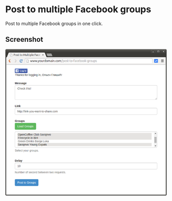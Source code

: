 Post to multiple Facebook groups
================================

Post to multiple Facebook groups in one click.

## Screenshot

![screenshot](screenshot.png)

